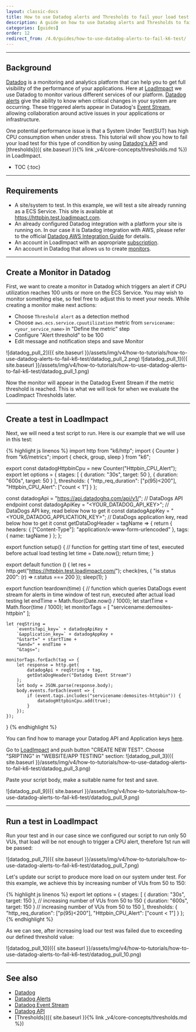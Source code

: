 ```yaml
---
layout: classic-docs
title: How to use Datadog alerts and Thresholds to fail your load test
description: A guide on how to use Datadog alerts and Thresholds to fail your load test.
categories: [guides]
order: 12
redirect_from: /4.0/guides/how-to-use-datadog-alerts-to-fail-k6-test/
---
```


***

<h2>Background</h2>

[Datadog](https://www.datadoghq.com/) is a monitoring and analytics platform that can help you to get full visibility of the performance of your applications. Here at [LoadImpact](https://loadimpact.com/) we use Datadog to monitor various different services of our platform. [Datadog alerts](https://docs.datadoghq.com/monitors/) give the ability to know when critical changes in your system are occurring. These triggered alerts appear in Datadog's [Event Stream](https://docs.datadoghq.com/graphing/event_stream/), allowing collaboration around active issues in your applications or infrastructure.

One potential performance issue is that a System Under Test(SUT) has high CPU consumption when under stress. This tutorial will show you how to fail your load test for this type of condition by using [Datadog's API](https://docs.datadoghq.com/api) and [thresholds]({{ site.baseurl }}{% link _v4/core-concepts/thresholds.md %}) in LoadImpact.

- TOC
{:toc}

***

## Requirements

* A site/system to test. In this example, we will test a site already running as a ECS Service. This site is available at https://httpbin.test.loadimpact.com.
* An already configured Datadog integration with a platform your site is running on. In our case it is Datadog integration with AWS, please refer to the official [Datadog AWS Integration Guide](https://docs.datadoghq.com/integrations/amazon_web_services) for details.
* An account in LoadImpact with an appropriate [subscription](https://www.loadimpact.com/pricing).
* An account in Datadog that allows us to create [monitors](https://docs.datadoghq.com/monitors).

***

## Create a Monitor in Datadog

First, we want to create a monitor in Datadog which triggers an alert if CPU utilization reaches 100 units or more on the ECS Service. You may wish to monitor something else, so feel free to adjust this to meet your needs.
While creating a monitor make next actions:
* Choose  `Threshold alert` as a detection method
* Choose `aws.ecs.service.cpuutilization` metric from `servicename:<your_service_name>` in "Define the metric" step
* Configure "Alert threshold" to be 100
* Edit message and notification steps and save Monitor

![datadog_pull_2]({{ site.baseurl }}/assets/img/v4/how-to-tutorials/how-to-use-datadog-alerts-to-fail-k6-test/datadog_pull_2.png)
![datadog_pull_1]({{ site.baseurl }}/assets/img/v4/how-to-tutorials/how-to-use-datadog-alerts-to-fail-k6-test/datadog_pull_1.png)

Now the monitor will appear in the Datadog Event Stream if the metric threshold is reached. This is what we will look for when we evaluate the LoadImpact Thresholds later.

***

## Create a test in LoadImpact

Next, we will need a test script to run. Here is our example that we will use in this test:

{% highlight js linenos %}
import http from "k6/http";
import { Counter } from "k6/metrics";
import { check, group, sleep } from "k6";

export const datadogHttpbinCpu = new Counter("Httpbin_CPU_Alert");
export let options = {
    stages: [
        { duration: "30s", target: 50 },
        { duration: "600s", target: 50 }
    ],
    thresholds: {
        "http_req_duration": ["p(95)<200"],
        "Httpbin_CPU_Alert": ["count < 1"]
    }
};

const datadogApi = "https://api.datadoghq.com/api/v1/"; // DataDogs API endpoint
const datadogApiKey = "<YOUR_DATADOG_API_KEY>";         // DataDogs API key, read below how to get it
const datadogAppKey = "<YOUR_DATADOG_APPLICATION_KEY>"; // DataDogs application key, read below how to get it
const getDataDogHeader = tagName => {
    return {
        headers: { ["Content-Type"]: "application/x-www-form-urlencoded" },
        tags: { name: tagName }
    };
};

export function setup() {  // function for getting start time of test, executed before actual load testing
    let time = Date.now();
    return time;
}

export default function () {
    let res = http.get("https://httpbin.test.loadimpact.com/");
    check(res, {
        "is status 200": (r) => r.status === 200
    });
    sleep(1);
}

export function teardown(time) { // function which queries DataDogs event stream for alerts in time window of test run, executed after actual load testing
    let endTime = Math.floor(Date.now() / 1000);
    let startTime = Math.floor(time / 1000);
    let monitorTags = [
        "servicename:demosites-httpbin"
    ];

    let reqString =
        `events?api_key=` + datadogApiKey +
        `&application_key=` + datadogAppKey +
        "&start=" + startTime +
        "&end=" + endTime +
        "&tags=";

    monitorTags.forEach(tag => {
        let response = http.get(
            datadogApi + reqString + tag,
            getDataDogHeader("Datadog Event Stream")
        );
        let body = JSON.parse(response.body);
        body.events.forEach(event => {
            if (event.tags.includes("servicename:demosites-httpbin")) {
                datadogHttpbinCpu.add(true);
            }
        });
    });

}
{% endhighlight %}

You can find how to manage your Datadog API and Application keys [here](https://docs.datadoghq.com/account_management/faq/api-app-key-management/).

Go to [LoadImpact](https://app.loadimpact.com) and push button "CREATE NEW TEST". Choose "SRIPTING" in "WEBSITE/APP TESTING" section:
![datadog_pull_3]({{ site.baseurl }}/assets/img/v4/how-to-tutorials/how-to-use-datadog-alerts-to-fail-k6-test/datadog_pull_3.png)

Paste your script body, make a suitable name for test and save.

![datadog_pull_9]({{ site.baseurl }}/assets/img/v4/how-to-tutorials/how-to-use-datadog-alerts-to-fail-k6-test/datadog_pull_9.png)

***

## Run a test in LoadImpact

Run your test and in our case since we configured our script to run only 50 VUs, that load will be not enough to trigger a CPU alert, therefore 1st run will be passed:

![datadog_pull_7]({{ site.baseurl }}/assets/img/v4/how-to-tutorials/how-to-use-datadog-alerts-to-fail-k6-test/datadog_pull_7.png)

Let's update our script to produce more load on our system under test. For this example, we achieve this by increasing number of VUs from 50 to 150:

{% highlight js linenos %}
export let options = {
    stages: [
        { duration: "30s", target: 150 }, // increasing number of VUs from 50 to 150
        { duration: "600s", target: 150 } // increasing number of VUs from 50 to 150
    ],
    thresholds: {
        "http_req_duration": ["p(95)<200"],
        "Httpbin_CPU_Alert": ["count < 1"]
    }
};
{% endhighlight %}

As we can see, after increasing load our test was failed due to exceeding our defined threshold value:

![datadog_pull_10]({{ site.baseurl }}/assets/img/v4/how-to-tutorials/how-to-use-datadog-alerts-to-fail-k6-test/datadog_pull_10.png)

***

## See also
- [Datadog](https://www.datadoghq.com/)
- [Datadog Alerts](https://docs.datadoghq.com/monitors/)
- [Datadog Event Stream](https://docs.datadoghq.com/graphing/event_stream/)
- [Datadog API](https://docs.datadoghq.com/api)
- [Thresholds]({{ site.baseurl }}{% link _v4/core-concepts/thresholds.md %})
